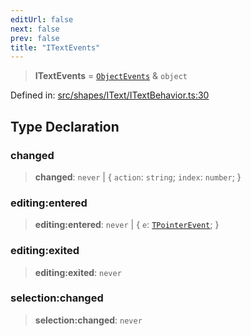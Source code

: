 ```yaml
---
editUrl: false
next: false
prev: false
title: "ITextEvents"
---
```


> **ITextEvents** = [`ObjectEvents`](/api/interfaces/objectevents/) & `object`

Defined in: [src/shapes/IText/ITextBehavior.ts:30](https://github.com/fabricjs/fabric.js/blob/8206f10a405480a7ba988ff6cfdde6412c1f13f8/src/shapes/IText/ITextBehavior.ts#L30)

## Type Declaration

### changed

> **changed**: `never` \| \{ `action`: `string`; `index`: `number`; \}

### editing:entered

> **editing:entered**: `never` \| \{ `e`: [`TPointerEvent`](/api/type-aliases/tpointerevent/); \}

### editing:exited

> **editing:exited**: `never`

### selection:changed

> **selection:changed**: `never`
